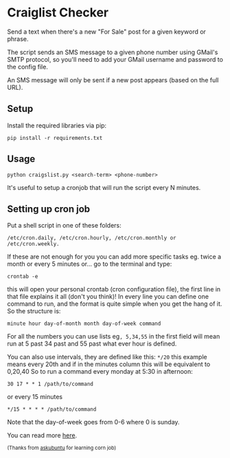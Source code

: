 Craiglist Checker
=================
Send a text when there's a new "For Sale" post for a given keyword or phrase.

The script sends an SMS message to a given phone number using GMail's SMTP protocol, so you'll need to add your GMail username and password to the config file.

An SMS message will only be sent if a new post appears (based on the full URL).

Setup
-----
Install the required libraries via pip:

    pip install -r requirements.txt

Usage
-----
    python craigslist.py <search-term> <phone-number>

It's useful to setup a cronjob that will run the script every N minutes.

Setting up cron job
----
Put a shell script in one of these folders:

    /etc/cron.daily, /etc/cron.hourly, /etc/cron.monthly or /etc/cron.weekly.
    
If these are not enough for you you can add more specific tasks eg. twice a month or every 5 minutes or... go to the terminal and type:
    
    crontab -e
    
this will open your personal crontab (cron configuration file), the first line in that file explains it all (don't you think)! In every line you can define one command to run, and the format is quite simple when you get the hang of it. So the structure is:

    minute hour day-of-month month day-of-week command
    
For all the numbers you can use lists eg`, 5,34,55` in the first field will mean run at 5 past 34 past and 55 past what ever hour is defined.

You can also use intervals, they are defined like this: `*/20` this example means every 20th and if in the minutes column this will be equivalent to 0,20,40
So to run a command every monday at 5:30 in afternoon:

    30 17 * * 1 /path/to/command
    
or every 15 minutes

    */15 * * * * /path/to/command
    
Note that the day-of-week goes from 0-6 where 0 is sunday.

You can read more [here](https://help.ubuntu.com/community/CronHowto).

<sup>(Thanks from [askubuntu](http://askubuntu.com/a/2369/309318) for learning corn job)</sup>
